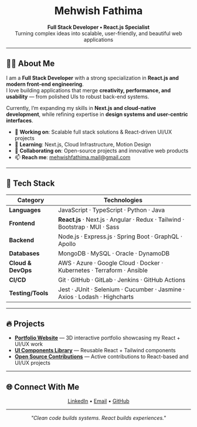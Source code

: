 <h1 align="center"> Mehwish Fathima </h1>
<p align="center">
  <b>Full Stack Developer • React.js Specialist</b><br/>
  Turning complex ideas into scalable, user-friendly, and beautiful web applications
</p>

---

## 👩‍💻 About Me  

I am a **Full Stack Developer** with a strong specialization in **React.js and modern front-end engineering**.  
I love building applications that merge **creativity, performance, and usability** — from polished UIs to robust back-end systems.  

Currently, I’m expanding my skills in **Next.js and cloud-native development**, while refining expertise in **design systems and user-centric interfaces**.  

- 🔭 **Working on**: Scalable full stack solutions & React-driven UI/UX projects  
- 🌱 **Learning**: Next.js, Cloud Infrastructure, Motion Design  
- 🤝 **Collaborating on**: Open-source projects and innovative web products  
- 📫 **Reach me**: [mehwishfathima.mail@gmail.com](mailto:mehwishfathima.mail@gmail.com)  

---

## 🚀 Tech Stack  

| **Category**     | **Technologies** |
|------------------|------------------|
| **Languages**    | JavaScript · TypeScript · Python · Java |
| **Frontend**     | **React.js** · Next.js · Angular · Redux · Tailwind · Bootstrap · MUI · Sass |
| **Backend**      | Node.js · Express.js · Spring Boot · GraphQL · Apollo |
| **Databases**    | MongoDB · MySQL · Oracle · DynamoDB |
| **Cloud & DevOps** | AWS · Azure · Google Cloud · Docker · Kubernetes · Terraform · Ansible |
| **CI/CD**        | Git · GitHub · GitLab · Jenkins · GitHub Actions |
| **Testing/Tools**| Jest · JUnit · Selenium · Cucumber · Jasmine · Axios · Lodash · Highcharts |

---

## 🔥 Projects  

- **[Portfolio Website](https://mehwish-11.github.io/3D-Animation/)** — 3D interactive portfolio showcasing my React + UI/UX work  
- **[UI Components Library](https://gaming-project-iota.vercel.app/)** — Reusable React + Tailwind components  
- **[Open Source Contributions](https://mehwish-11.github.io/Anime-portfolio-ui/)** — Active contributions to React-based and UI/UX projects  

---

## 🌐 Connect With Me  

<p align="center">
  <a href="https://linkedin.com/in/mehwishfathima11">LinkedIn</a> •
  <a href="mailto:mehwishfathima.mail@gmail.com">Email</a> •
  <a href="https://github.com/mehwish-11">GitHub</a>
</p>

---

<p align="center"><i>"Clean code builds systems. React builds experiences."</i></p>
